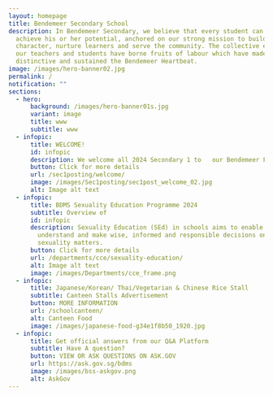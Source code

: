 ```yaml
---
layout: homepage
title: Bendemeer Secondary School
description: In Bendemeer Secondary, we believe that every student can shine and
  achieve his or her potential, anchored on our strong mission to build
  character, nurture learners and serve the community. The collective efforts of
  our teachers and students have borne fruits of labour which have made us
  distinctive and sustained the Bendemeer Heartbeat.
image: /images/hero-banner02.jpg
permalink: /
notification: ""
sections:
  - hero:
      background: /images/hero-banner01s.jpg
      variant: image
      title: www
      subtitle: www
  - infopic:
      title: WELCOME!
      id: infopic
      description: We welcome all 2024 Secondary 1 to   our Bendemeer Family!
      button: Click for more details
      url: /sec1posting/welcome/
      image: /images/Sec1posting/sec1post_welcome_02.jpg
      alt: Image alt text
  - infopic:
      title: BDMS Sexuality Education Programme 2024
      subtitle: Overview of
      id: infopic
      description: Sexuality Education (SEd) in schools aims to enable students to
        understand and make wise, informed and responsible decisions on
        sexuality matters.
      button: Click for more details
      url: /departments/cce/sexuality-education/
      alt: Image alt text
      image: /images/Departments/cce_frame.png
  - infopic:
      title: Japanese/Korean/ Thai/Vegetarian & Chinese Rice Stall
      subtitle: Canteen Stalls Advertisement
      button: MORE INFORMATION
      url: /schoolcanteen/
      alt: Canteen Food
      image: /images/japanese-food-g34e1f8b50_1920.jpg
  - infopic:
      title: Get official answers from our Q&A Platform
      subtitle: Have A question?
      button: VIEW OR ASK QUESTIONS ON ASK.GOV
      url: https://ask.gov.sg/bdms
      image: /images/bss-askgov.png
      alt: AskGov
---
```

